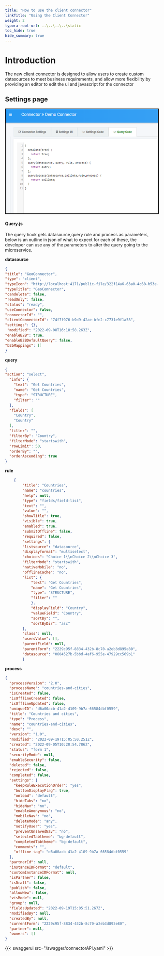 ```yaml
---
title: "How to use the client connector"
linkTitle: "Using the Client Connector"
weight: 2
typora-root-url: ..\..\..\..\static
toc_hide: true
hide_summary: true
---
```


# Introduction 
The new client connector is designed to allow users to create custom datasources to meet business requirements, and allow more flexibility by providing an editor to edit the ui and javascript for the connector

## Settings page

<img src="/images/ConnectorTabsScreen.png" style="zoom:100%;border:2px solid black" />

#### Query.js

The query hook gets datasource,query rule and process as parameters, below is an outline in json of what to expect for each of these, 
the developer can use any of the parameters to alter the query going to the microservice.



**datasource**

```json
{
"title": "GeoConnector",
"type": "client",
"typeIcon": "http://localhost:4171/public-file/322f14a6-63a0-4c68-b53e-4ca041c0e9ae/Geo-Connector-Icon.png",
"typeTitle": "GeoConnector",
"candelete": false,
"readOnly": false,
"status": "ready",
"useConnector": false,
"connectorId": "",
"clientConnectorId": "74f7f976-b9d9-42ae-bfe2-c7731e9f1a58",
"settings": {},
 "modified": "2022-09-08T16:18:58.263Z",
"enableB2B": true,
"enableB2BDefaultQuery": false,
"b2bMappings": []
}
```

**query**
	
```json
{ 
"action": "select",
  "info": {
    "text": "Get Countries",
    "name": "Get Countries",
    "type": "STRUCTURE",
    "filter": ""
  },
  "fields": [
    "Country",
    "Country"
  ],
  "filter": "",
  "filterBy": "Country",
  "filterMode": "startswith",
  "rowLimit": 50,
  "orderBy": "",
  "orderAscending": true
}
```

**rule**
```json
	{
   		"title": "Countries",
    	"name": "countries",
     	"help": null,
      	"type": "fields/field-list",
      	"text": "",
      	"value": "",
     	"showTitle": true,
     	"visible": true,
      	"enabled": true,
     	"submitOffline": false,
     	"required": false,
     	"settings": {
       	"listsource": "datasource",
       	"displayformat": "multiselect",
       	"choices": "Choice 1\\nChoice 2\\nChoice 3",
       	"filterMode": "startswith",
       	"nativeMobile": "no",
       	"offlineCache": "no",
       	"list": {
          	"text": "Get Countries",
        	"name": "Get Countries",
         	"type": "STRUCTURE",
         	"filter": ""
        	},
        	"displayField": "Country",
        	"valueField": "Country",
        	"sortBy": "",
        	"sortByDir": "asc"
      	},
      	"class": null,
      	"usersValue": [],
      	"parentField": null,
      	"parentForm": "2229c95f-8834-432b-8c70-a2eb3d895e80",
   		"datasource": "0604527b-5bbd-4af6-955e-47929cc569b1"
    	}
```
**process**

```json
{
  "processVersion": "2.0",
  "processName": "countries-and-cities",
  "isCreated": false,
  "isOfflineCreated": false,
  "isOfflineUpdated": false,
  "uniqueID": "d6a00acb-41a2-4109-9b7a-66584dbf0559",
  "title": "Countries and cities",
  "type": "Process",
  "name": "countries-and-cities",
  "desc": "",
  "version": "1.0",
  "modified": "2022-09-19T15:05:50.251Z",
  "created": "2022-09-05T10:20:54.786Z",
  "status": "form 1",
  "securityMode": null,
  "enableSecurity": false,
  "deleted": false,
  "rejected": false,
  "completed": false,
  "settings": {
    "keepRuleExecutionOrder": "yes",
    "buttonDisplayFlag": true,
    "onload": "default",
    "hideTabs": "no",
    "hideNav": "no",
    "enableAnonymous": "no",
    "mobileNav": "no",
    "deleteMode": "any",
    "notifyUser": "yes",
    "preventUnsavedNav": "no",
    "selectedTabtheme": "bg-default",
    "completedTabtheme": "bg-default",
    "comments": "",
    "offline-tag": "d6a00acb-41a2-4109-9b7a-66584dbf0559"
  },
  "partnerId": null,
  "instanceIDFormat": "default",
  "customInstanceIDFormat": null,
  "isPartner": false,
  "isDraft": false,
  "publish": false,
  "allowNew": false,
  "visMode": null,
  "group": null,
  "fieldsUpdated": "2022-09-19T15:05:51.267Z",
  "modifiedBy": null,
  "createdBy": null,
  "currentForm": "2229c95f-8834-432b-8c70-a2eb3d895e80",
  "partner": null,
  "owners": []
}
```

{{< swaggerui src="/swagger/connectorAPI.yaml" >}}